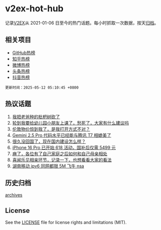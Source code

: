 # v2ex-hot-hub

 记录[V2EX](https://www.v2ex.com/)从 2021-01-06 日至今的热门话题。每小时抓取一次数据，按天[归档](archives)。
 
 ## 相关项目

- [GitHub热榜](https://github.com/lonnyzhang423/github-hot-hub)
- [知乎热榜](https://github.com/lonnyzhang423/zhihu-hot-hub)
- [微博热榜](https://github.com/lonnyzhang423/weibo-hot-hub)
- [头条热榜](https://github.com/lonnyzhang423/toutiao-hot-hub)
- [抖音热榜](https://github.com/lonnyzhang423/douyin-hot-hub)


 `更新时间：2025-05-12 05:10:45 +0800`

## 热议话题

1. [我把老爸种的枇杷树砍了](https://www.v2ex.com/t/1130950)
1. [轮到我要给幼儿园小朋友上课了，愁死了，大家有什么建议吗](https://www.v2ex.com/t/1130936)
1. [伦敦物价惊到我了，是我打开方式不对？](https://www.v2ex.com/t/1130996)
1. [Gemini 2.5 Pro 代码水平已经能与腾讯 T7 相媲美了](https://www.v2ex.com/t/1130938)
1. [很久没回国了，现在国内建设怎么样？](https://www.v2ex.com/t/1130924)
1. [iPhone 16 Pro 已开始 618 活动，国补后仅需 5499 元](https://www.v2ex.com/t/1130942)
1. [麻了，各位有了自己家庭之后如何和自己母亲相处](https://www.v2ex.com/t/1130925)
1. [喜闻乐见相亲环节，记录一下，也想看看大家的看法](https://www.v2ex.com/t/1131014)
1. [湖南移动 ipv6 同网都限 5M 飞牛 nsa](https://www.v2ex.com/t/1130992)

## 历史归档

[archives](archives)

## License

See the [LICENSE](LICENSE) file for license rights and limitations (MIT).
